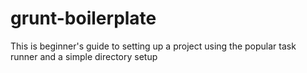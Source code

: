 # grunt-boilerplate
This is beginner's guide to setting up a project using the popular task runner and a simple directory setup
